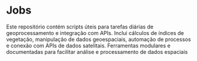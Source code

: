 # Jobs
Este repositório contém scripts úteis para tarefas diárias de geoprocessamento e integração com APIs. Inclui cálculos de índices de vegetação, manipulação de dados geoespaciais, automação de processos e conexão com APIs de dados satelitais. Ferramentas modulares e documentadas para facilitar análise e processamento de dados espaciais
